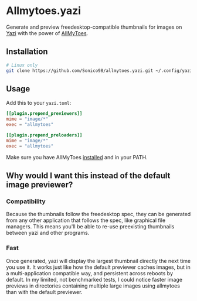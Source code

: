 # Allmytoes.yazi

Generate and preview freedesktop-compatible thumbnails for images on [Yazi](https://github.com/sxyazi/yazi) with the power of [AllMyToes](https://gitlab.com/allmytoes/allmytoes).

## Installation

```sh
# Linux only
git clone https://github.com/Sonico98/allmytoes.yazi.git ~/.config/yazi/plugins/allmytoes.yazi

```

## Usage

Add this to your `yazi.toml`:

```toml
[[plugin.prepend_previewers]]
mime = "image/*"
exec = "allmytoes"

[[plugin.prepend_preloaders]]
mime = "image/*"
exec = "allmytoes"
```

Make sure you have AllMyToes [installed](https://gitlab.com/allmytoes/allmytoes#installation) and in your PATH.

## Why would I want this instead of the default image previewer?

### Compatibility 

Because the thumbnails follow the freedesktop spec, they can be generated from any other application that follows the spec, like graphical file managers. This means you'll be able to re-use preexisting thumbnails between yazi and other programs.

### Fast

Once generated, yazi will display the largest thumbnail directly the next time you use it. It works just like how the default previewer caches images, but in a multi-application compatible way, and persistent across reboots by default.
In my limited, not benchmarked tests, I could notice faster image previews in directories containing multiple large images using allmytoes than with the default previewer.

